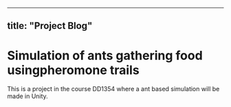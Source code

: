 
---
title: "Project Blog"
---


# Simulation of ants gathering food usingpheromone trails

This is a project in the course DD1354 where a ant based simulation will be made in Unity.

